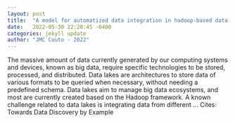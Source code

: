 ```yaml
---
layout: post
title:  "A model for automatized data integration in hadoop-based data lakes"
date:   2022-05-30 22:20:45 -0400
categories: jekyll update
author: "JMC Couto - 2022"
---
```

The massive amount of data currently generated by our computing systems and devices, known as big data, require specific technologies to be stored, processed, and distributed. Data lakes are architectures to store data of various formats to be queried when necessary, without needing a predefined schema. Data lakes aim to manage big data ecosystems, and most are currently created based on the Hadoop framework. A known challenge related to data lakes is integrating data from different … Cites: ‪Towards Data Discovery by Example‬